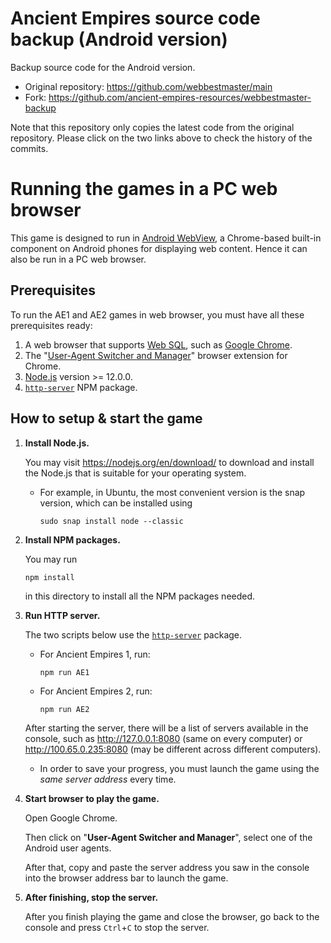 # Ancient Empires source code backup (Android version)

Backup source code for the Android version.

* Original repository: https://github.com/webbestmaster/main
* Fork: https://github.com/ancient-empires-resources/webbestmaster-backup

Note that this repository only copies the latest code from the original repository. Please click on the two links above to check the history of the commits.

# Running the games in a PC web browser

This game is designed to run in [Android WebView](https://developer.chrome.com/docs/multidevice/webview/), a Chrome-based built-in component on Android phones for displaying web content. Hence it can also be run in a PC web browser.

## Prerequisites
To run the AE1 and AE2 games in web browser, you must have all these prerequisites ready:
1. A web browser that supports [Web SQL](https://www.w3.org/TR/webdatabase/), such as [Google Chrome](https://chrome.google.com).
2. The "[User-Agent Switcher and Manager](https://chrome.google.com/webstore/detail/user-agent-switcher-and-m/bhchdcejhohfmigjafbampogmaanbfkg)" browser extension for Chrome.
3. [Node.js](https://nodejs.org/en/download/) version >= 12.0.0.
4. [`http-server`](https://www.npmjs.com/package/http-server) NPM package.

## How to setup & start the game
1. **Install Node.js.**

    You may visit https://nodejs.org/en/download/ to download and install the Node.js that is suitable for your operating system.
    * For example, in Ubuntu, the most convenient version is the snap version, which can be installed using
        ```shell
        sudo snap install node --classic
        ```
2. **Install NPM packages.**

    You may run
    ```shell
    npm install
    ```
    in this directory to install all the NPM packages needed.
3. **Run HTTP server.**

    The two scripts below use the [`http-server`](https://npmjs.com/package/http-server) package.
    * For Ancient Empires 1, run:
        ```shell
        npm run AE1
        ```
    * For Ancient Empires 2, run:
        ```shell
        npm run AE2
        ```

    After starting the server, there will be a list of servers available in the console, such as http://127.0.0.1:8080 (same on every computer) or http://100.65.0.235:8080 (may be different across different computers).
    * In order to save your progress, you must launch the game using the *same server address* every time.
4. **Start browser to play the game.**

    Open Google Chrome.

    Then click on "**User-Agent Switcher and Manager**", select one of the Android user agents.

    After that, copy and paste the server address you saw in the console into the browser address bar to launch the game.
5. **After finishing, stop the server.**

    After you finish playing the game and close the browser, go back to the console and press `Ctrl`+`C` to stop the server.
